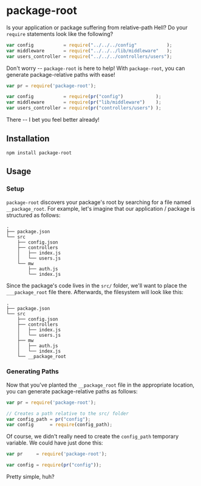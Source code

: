 # package-root #

Is your application or package suffering from relative-path Hell?  Do your ```require``` statements look like the following?

```javascript
var config           = require("../../../config"           );
var middleware       = require("../../../lib/middleware"   );
var users_controller = require("../../../controllers/users");
```

Don't worry -- ```package-root``` is here to help!  With ```package-root```, you can generate package-relative paths with ease!

```javascript
var pr = require('package-root');

var config           = require(pr("config")            );
var middleware       = require(pr("lib/middleware")    );
var users_controller = require(pr("controllers/users") );
```

There -- I bet you feel better already!


## Installation ##

```shell
npm install package-root
```


## Usage ##

### Setup ###

```package-root``` discovers your package's root by searching for a file named ```__package_root```.  For example, let's imagine that our application / package is structured as follows:

```
.
├── package.json
└── src
    ├── config.json
    ├── controllers
    │   ├── index.js
    │   └── users.js
    └── mw
        ├── auth.js
        └── index.js
```

Since the package's code lives in the ```src/``` folder, we'll want to place the ```___package_root``` file there.  Afterwards, the filesystem will look like this:

```
.
├── package.json
└── src
    ├── config.json
    ├── controllers
    │   ├── index.js
    │   └── users.js
    ├── mw
    │   ├── auth.js
    │   └── index.js
    └── __package_root
```

### Generating Paths ###

Now that you've planted the ```__package_root``` file in the appropriate location, you can generate package-relative paths as follows:

```javascript
var pr = require('package-root');

// Creates a path relative to the src/ folder
var config_path = pr("config");
var config      = require(config_path);
```

Of course, we didn't really need to create the ```config_path``` temporary variable.  We could have just done this:

```javascript
var pr     = require('package-root');

var config = require(pr("config"));
```

Pretty simple, huh?

